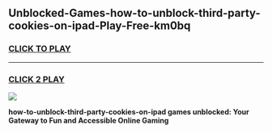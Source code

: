 
## Unblocked-Games-how-to-unblock-third-party-cookies-on-ipad-Play-Free-km0bq
<h3>
<a href="https://premium76.site?title=how-to-unblock-third-party-cookies-on-ipad&ref=10A">CLICK TO PLAY</a></h3>
<hr>

<h3>
<a href="https://premium76.site?title=how-to-unblock-third-party-cookies-on-ipad&ref=10A">CLICK 2 PLAY</a>
  
</h3>

<a href="https://premium76.site?title=how-to-unblock-third-party-cookies-on-ipad&ref=10A"><img src="https://clearcache.store/games.png"></a>


**how-to-unblock-third-party-cookies-on-ipad games unblocked: Your Gateway to Fun and Accessible Online Gaming**
